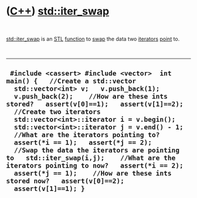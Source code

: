 



 

 

 

 

 

([C++](Cpp.md)) [std::iter\_swap](CppIter_swap.md)
====================================================

 

[std::iter\_swap](CppIter_swap.md) is an [STL](CppStl.md)
[function](CppFunction.md) to [swap](CppSwap.md) the data two
[iterators](CppIterator.md) [point](CppPointer.md) to.

 

  ----------------------------------------------------------------------------------------------------------------------------------------------------------------------------------------------------------------------------------------------------------------------------------------------------------------------------------------------------------------------------------------------------------------------------------------------------------------------------------------------------------------------------------------------------------------------------------------------------------------------------------------------------------
  ` #include <cassert> #include <vector>  int main() {   //Create a std::vector   std::vector<int> v;   v.push_back(1);   v.push_back(2);    //How are these ints stored?   assert(v[0]==1);   assert(v[1]==2);    //Create two iterators   std::vector<int>::iterator i = v.begin();   std::vector<int>::iterator j = v.end() - 1;    //What are the iterators pointing to?   assert(*i == 1);   assert(*j == 2);    //Swap the data the iterators are pointing to   std::iter_swap(i,j);    //What are the iterators pointing to now?   assert(*i == 2);   assert(*j == 1);    //How are these ints stored now?   assert(v[0]==2);   assert(v[1]==1); }`
  ----------------------------------------------------------------------------------------------------------------------------------------------------------------------------------------------------------------------------------------------------------------------------------------------------------------------------------------------------------------------------------------------------------------------------------------------------------------------------------------------------------------------------------------------------------------------------------------------------------------------------------------------------------

 

 

 

 

 





 



